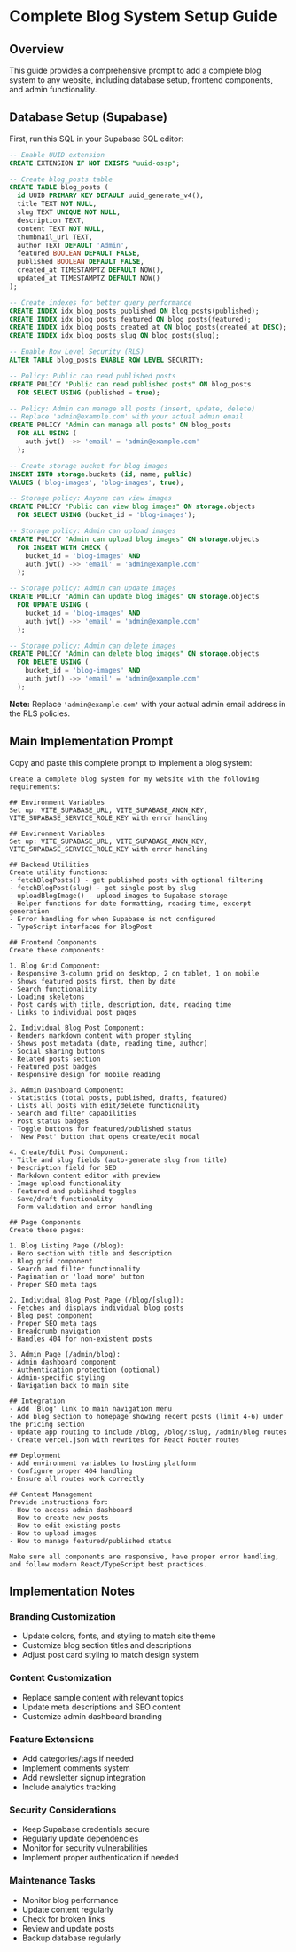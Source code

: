 # Complete Blog System Setup Guide

## Overview
This guide provides a comprehensive prompt to add a complete blog system to any website, including database setup, frontend components, and admin functionality.

## Database Setup (Supabase)

First, run this SQL in your Supabase SQL editor:

```sql
-- Enable UUID extension
CREATE EXTENSION IF NOT EXISTS "uuid-ossp";

-- Create blog_posts table
CREATE TABLE blog_posts (
  id UUID PRIMARY KEY DEFAULT uuid_generate_v4(),
  title TEXT NOT NULL,
  slug TEXT UNIQUE NOT NULL,
  description TEXT,
  content TEXT NOT NULL,
  thumbnail_url TEXT,
  author TEXT DEFAULT 'Admin',
  featured BOOLEAN DEFAULT FALSE,
  published BOOLEAN DEFAULT FALSE,
  created_at TIMESTAMPTZ DEFAULT NOW(),
  updated_at TIMESTAMPTZ DEFAULT NOW()
);

-- Create indexes for better query performance
CREATE INDEX idx_blog_posts_published ON blog_posts(published);
CREATE INDEX idx_blog_posts_featured ON blog_posts(featured);
CREATE INDEX idx_blog_posts_created_at ON blog_posts(created_at DESC);
CREATE INDEX idx_blog_posts_slug ON blog_posts(slug);

-- Enable Row Level Security (RLS)
ALTER TABLE blog_posts ENABLE ROW LEVEL SECURITY;

-- Policy: Public can read published posts
CREATE POLICY "Public can read published posts" ON blog_posts
  FOR SELECT USING (published = true);

-- Policy: Admin can manage all posts (insert, update, delete)
-- Replace 'admin@example.com' with your actual admin email
CREATE POLICY "Admin can manage all posts" ON blog_posts
  FOR ALL USING (
    auth.jwt() ->> 'email' = 'admin@example.com'
  );

-- Create storage bucket for blog images
INSERT INTO storage.buckets (id, name, public) 
VALUES ('blog-images', 'blog-images', true);

-- Storage policy: Anyone can view images
CREATE POLICY "Public can view blog images" ON storage.objects
  FOR SELECT USING (bucket_id = 'blog-images');

-- Storage policy: Admin can upload images
CREATE POLICY "Admin can upload blog images" ON storage.objects
  FOR INSERT WITH CHECK (
    bucket_id = 'blog-images' AND
    auth.jwt() ->> 'email' = 'admin@example.com'
  );

-- Storage policy: Admin can update images
CREATE POLICY "Admin can update blog images" ON storage.objects
  FOR UPDATE USING (
    bucket_id = 'blog-images' AND
    auth.jwt() ->> 'email' = 'admin@example.com'
  );

-- Storage policy: Admin can delete images
CREATE POLICY "Admin can delete blog images" ON storage.objects
  FOR DELETE USING (
    bucket_id = 'blog-images' AND
    auth.jwt() ->> 'email' = 'admin@example.com'
  );
```

**Note:** Replace `'admin@example.com'` with your actual admin email address in the RLS policies.

## Main Implementation Prompt

Copy and paste this complete prompt to implement a blog system:

```
Create a complete blog system for my website with the following requirements:

## Environment Variables
Set up: VITE_SUPABASE_URL, VITE_SUPABASE_ANON_KEY, VITE_SUPABASE_SERVICE_ROLE_KEY with error handling

## Environment Variables
Set up: VITE_SUPABASE_URL, VITE_SUPABASE_ANON_KEY, VITE_SUPABASE_SERVICE_ROLE_KEY with error handling

## Backend Utilities
Create utility functions:
- fetchBlogPosts() - get published posts with optional filtering
- fetchBlogPost(slug) - get single post by slug
- uploadBlogImage() - upload images to Supabase storage
- Helper functions for date formatting, reading time, excerpt generation
- Error handling for when Supabase is not configured
- TypeScript interfaces for BlogPost

## Frontend Components
Create these components:

1. Blog Grid Component:
- Responsive 3-column grid on desktop, 2 on tablet, 1 on mobile
- Shows featured posts first, then by date
- Search functionality
- Loading skeletons
- Post cards with title, description, date, reading time
- Links to individual post pages

2. Individual Blog Post Component:
- Renders markdown content with proper styling
- Shows post metadata (date, reading time, author)
- Social sharing buttons
- Related posts section
- Featured post badges
- Responsive design for mobile reading

3. Admin Dashboard Component:
- Statistics (total posts, published, drafts, featured)
- Lists all posts with edit/delete functionality
- Search and filter capabilities
- Post status badges
- Toggle buttons for featured/published status
- 'New Post' button that opens create/edit modal

4. Create/Edit Post Component:
- Title and slug fields (auto-generate slug from title)
- Description field for SEO
- Markdown content editor with preview
- Image upload functionality
- Featured and published toggles
- Save/draft functionality
- Form validation and error handling

## Page Components
Create these pages:

1. Blog Listing Page (/blog):
- Hero section with title and description
- Blog grid component
- Search and filter functionality
- Pagination or 'load more' button
- Proper SEO meta tags

2. Individual Blog Post Page (/blog/[slug]):
- Fetches and displays individual blog posts
- Blog post component
- Proper SEO meta tags
- Breadcrumb navigation
- Handles 404 for non-existent posts

3. Admin Page (/admin/blog):
- Admin dashboard component
- Authentication protection (optional)
- Admin-specific styling
- Navigation back to main site

## Integration
- Add 'Blog' link to main navigation menu
- Add blog section to homepage showing recent posts (limit 4-6) under the pricing section
- Update app routing to include /blog, /blog/:slug, /admin/blog routes
- Create vercel.json with rewrites for React Router routes

## Deployment
- Add environment variables to hosting platform
- Configure proper 404 handling
- Ensure all routes work correctly

## Content Management
Provide instructions for:
- How to access admin dashboard
- How to create new posts
- How to edit existing posts
- How to upload images
- How to manage featured/published status

Make sure all components are responsive, have proper error handling, and follow modern React/TypeScript best practices.
```

## Implementation Notes

### Branding Customization
- Update colors, fonts, and styling to match site theme
- Customize blog section titles and descriptions
- Adjust post card styling to match design system

### Content Customization
- Replace sample content with relevant topics
- Update meta descriptions and SEO content
- Customize admin dashboard branding

### Feature Extensions
- Add categories/tags if needed
- Implement comments system
- Add newsletter signup integration
- Include analytics tracking

### Security Considerations
- Keep Supabase credentials secure
- Regularly update dependencies
- Monitor for security vulnerabilities
- Implement proper authentication if needed

### Maintenance Tasks
- Monitor blog performance
- Update content regularly
- Check for broken links
- Review and update posts
- Backup database regularly 